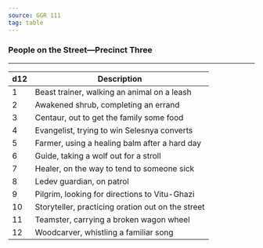 ```yaml
---
source: GGR 111
tag: table
---
```


### People on the Street—Precinct Three
---
|d12|Description|
|----|------------|
|1|Beast trainer, walking an animal on a leash|
|2|Awakened shrub, completing an errand|
|3|Centaur, out to get the family some food|
|4|Evangelist, trying to win Selesnya converts|
|5|Farmer, using a healing balm after a hard day|
|6|Guide, taking a wolf out for a stroll|
|7|Healer, on the way to tend to someone sick|
|8|Ledev guardian, on patrol|
|9|Pilgrim, looking for directions to Vitu-Ghazi|
|10|Storyteller, practicing oration out on the street|
|11|Teamster, carrying a broken wagon wheel|
|12|Woodcarver, whistling a familiar song|
